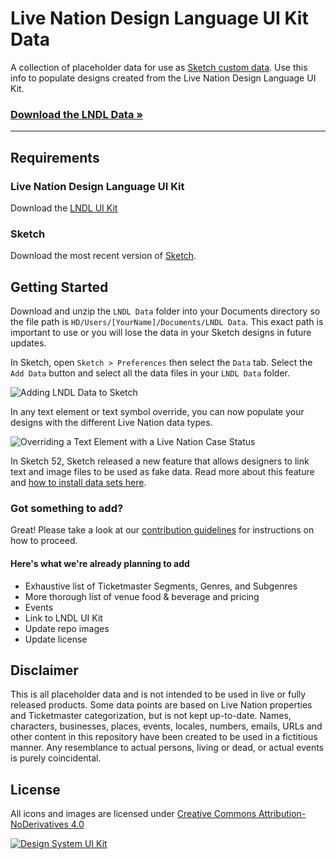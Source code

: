 # Live Nation Design Language UI Kit Data
A collection of placeholder data for use as [Sketch custom data](https://medium.com/sketch-app-sources/using-the-new-data-feature-in-sketch-52-daee8403cabb). Use this info to populate designs created from the Live Nation Design Language UI Kit.

### [Download the LNDL Data »](https://github.com/TeamSidewinder/design-language-ui-kit-data/archive/master.zip)

----

## Requirements
 
### Live Nation Design Language UI Kit
Download the [LNDL UI Kit](https://github.com/TeamSidewinder/design-language-ui-kit/archive/master.zip.)

### Sketch
Download the most recent version of [Sketch](https://www.sketchapp.com).


## Getting Started
Download and unzip the `LNDL Data` folder into your Documents directory so the file path is `HD/Users/[YourName]/Documents/LNDL Data`. This exact path is important to use or you will lose the data in your Sketch designs in future updates. 

In Sketch, open `Sketch > Preferences` then select the `Data` tab. Select the `Add Data` button and select all the data files in your `LNDL Data` folder.

![Adding LNDL Data to Sketch](https://user-images.githubusercontent.com/1750832/46513577-1a3b6e80-c80e-11e8-860d-32d35badca83.png)

In any text element or text symbol override, you can now populate your designs with the different Live Nation data types.

![Overriding a Text Element with a Live Nation Case Status](https://user-images.githubusercontent.com/1750832/46513941-d3e70f00-c80f-11e8-8599-19850ab37518.png)

In Sketch 52, Sketch released a new feature that allows designers to link text and image files to be used as fake data. Read more about this feature and [how to install data sets here](https://medium.com/sketch-app-sources/using-the-new-data-feature-in-sketch-52-daee8403cabb).


### Got something to add?
Great! Please take a look at our [contribution guidelines](https://github.com/TeamSidewinder/design-language-ui-kit-data/blob/master/CONTRIBUTING.md) for instructions on how to proceed.


#### Here's what we're already planning to add
- Exhaustive list of Ticketmaster Segments, Genres, and Subgenres
- More thorough list of venue food & beverage and pricing
- Events
- Link to LNDL UI Kit
- Update repo images
- Update license

## Disclaimer
This is all placeholder data and is not intended to be used in live or fully released products. Some data points are based on Live Nation properties and Ticketmaster categorization, but is not kept up-to-date. Names, characters, businesses, places, events, locales, numbers, emails, URLs and other content in this repository have been created to be used in a fictitious manner. Any resemblance to actual persons, living or dead, or actual events is purely coincidental.

## License
All icons and images are licensed under [Creative Commons Attribution-NoDerivatives 4.0](https://github.com/TeamSidewinder/licenses/blob/master/LICENSE-icons-images.txt)

[![Design System UI Kit](https://user-images.githubusercontent.com/882331/53369931-38ab1f00-3901-11e9-95f7-3ba05a225edd.png)](https://github.com/TeamSidewinder/design-language-ui-kit/archive/master.zip)